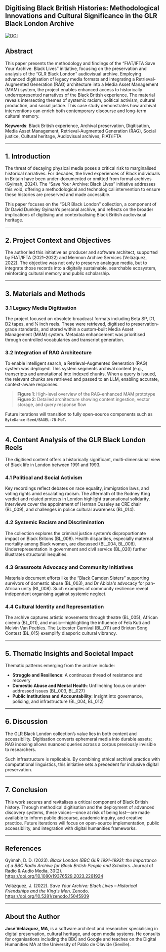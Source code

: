 ## Digitising Black British Histories: Methodological Innovations and Cultural Significance in the GLR Black London Archive

[![DOI](https://zenodo.org/badge/DOI/10.5281/zenodo.15593675.svg)](https://doi.org/10.5281/zenodo.15593675)

## Abstract

This paper presents the methodology and findings of the “FIAT/IFTA Save Your Archive: Black Lives” initiative, focusing on the preservation and analysis of the “GLR Black London” audiovisual archive. Employing advanced digitisation of legacy media formats and integrating a Retrieval-Augmented Generation (RAG) architecture into a Media Asset Management (MAM) system, the project enables enhanced access to historically underrepresented narratives of the Black British experience. The material reveals intersecting themes of systemic racism, political activism, cultural production, and social justice. This case study demonstrates how archival interventions can enrich both contemporary discourse and long-term cultural memory.

**Keywords**: Black British experience, Archival preservation, Digitisation, Media Asset Management, Retrieval-Augmented Generation (RAG), Social justice, Cultural heritage, Audiovisual archives, FIAT/IFTA

---

## 1. Introduction

The threat of decaying physical media poses a critical risk to marginalised historical narratives. For decades, the lived experiences of Black individuals in Britain have been under-documented or omitted from formal archives (Gyimah, 2024). The “Save Your Archive: Black Lives” initiative addresses this void, offering a methodological and technological intervention to ensure these histories are preserved and made accessible.

This paper focuses on the “GLR Black London” collection, a component of Dr David Dunkley Gyimah’s personal archive, and reflects on the broader implications of digitising and contextualising Black British audiovisual heritage.

---

## 2. Project Context and Objectives

The author led this initiative as producer and software architect, supported by FIAT/IFTA (2021–2022) and Memnon Archive Services (Velázquez, 2022). The objective was not only to preserve analogue media, but to integrate those records into a digitally sustainable, searchable ecosystem, reinforcing cultural memory and public scholarship.

---

## 3. Materials and Methods

### 3.1 Legacy Media Digitisation

The project focused on obsolete broadcast formats including Beta SP, D1, D2 tapes, and ¼ inch reels. These were retrieved, digitised to preservation-grade standards, and stored within a custom-built Media Asset Management (MAM) system. Metadata enhancement was prioritised through controlled vocabularies and transcript generation.

### 3.2 Integration of RAG Architecture

To enable intelligent search, a Retrieval-Augmented Generation (RAG) system was deployed. This system segments archival content (e.g., transcripts and annotations) into indexed chunks. When a query is issued, the relevant chunks are retrieved and passed to an LLM, enabling accurate, context-aware responses.

> **Figure 1**: High-level overview of the RAG-enhanced MAM prototype  
> **Figure 2**: Detailed architecture showing content ingestion, vector storage, and query response flow

Future iterations will transition to fully open-source components such as `ByteDance-Seed/BAGEL-7B-MoT`.

---

## 4. Content Analysis of the GLR Black London Reels

The digitised content offers a historically significant, multi-dimensional view of Black life in London between 1991 and 1993.

### 4.1 Political and Social Activism

Key recordings reflect debates on race equality, immigration laws, and voting rights amid escalating racism. The aftermath of the Rodney King verdict and related protests in London highlight transnational solidarity. Interviews cover the appointment of Herman Ouseley as CRE chair (BL_009), and challenges in police cultural awareness (BL_014).

### 4.2 Systemic Racism and Discrimination

The collection explores the criminal justice system’s disproportionate impact on Black Britons (BL_008). Health disparities, especially maternal mortality among Black women, are discussed (BL_004, BL_008). Underrepresentation in government and civil service (BL_020) further illustrates structural inequities.

### 4.3 Grassroots Advocacy and Community Initiatives

Materials document efforts like the “Black Camden Sisters” supporting survivors of domestic abuse (BL_003), and Dr Abiola's advocacy for pan-African unity (BL_008). Such examples of community resilience reveal independent organising against systemic neglect.

### 4.4 Cultural Identity and Representation

The archive captures artistic movements through theatre (BL_005), African cinema (BL_011), and music—highlighting the influence of Fela Kuti and Melvin Van Peebles. The Leicester Carnival (BL_011) and Brixton Song Contest (BL_015) exemplify diasporic cultural vibrancy.

---

## 5. Thematic Insights and Societal Impact

Thematic patterns emerging from the archive include:

- **Struggle and Resilience**: A continuous thread of resistance and recovery
- **Domestic Abuse and Mental Health**: Unflinching focus on under-addressed issues (BL_003, BL_027)
- **Public Institutions and Accountability**: Insight into governance, policing, and infrastructure (BL_004, BL_012)

---

## 6. Discussion

The GLR Black London collection’s value lies in both content and accessibility. Digitisation converts ephemeral media into durable assets; RAG indexing allows nuanced queries across a corpus previously invisible to researchers.

Such infrastructure is replicable. By combining ethical archival practice with computational linguistics, this initiative sets a precedent for inclusive digital preservation.

---

## 7. Conclusion

This work secures and revitalises a critical component of Black British history. Through methodical digitisation and the deployment of advanced discovery systems, these voices—once at risk of being lost—are made available to inform public discourse, academic inquiry, and creative practice. Future iterations will focus on open-source implementation, public accessibility, and integration with digital humanities frameworks.

---

## References

Gyimah, D. D. (2023). *Black London (BBC GLR 1991–1993): the Importance of a BBC Radio Archive for Black British People and Scholars*. Journal of Radio & Audio Media, 30(2). https://doi.org/10.1080/19376529.2023.2261924

Velázquez, J. (2022). *Save Your Archive: Black Lives – Historical Friendships and the King's Men*. Zenodo. https://doi.org/10.5281/zenodo.15045939

---

## About the Author

**José Velázquez, MA**, is a software architect and researcher specialising in digital preservation, cultural heritage, and open media systems. He consults for organisations including the BBC and Google and teaches on the Digital Humanities MA at the University of Pablo de Olavide (Seville).



